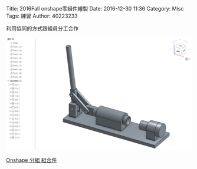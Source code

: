 Title: 2016Fall onshape零組件繪製
Date: 2016-12-30 11:36
Category: Misc
Tags: 練習
Author: 40223233

利用協同的方式跟組員分工合作

<img src="./../theme/cadp_w15_fourbar.png" width="600" />
<!-- PELICAN_END_SUMMARY -->


<a href="https://cad.onshape.com/documents/f723dfa2e7d650d3c8d16304/w/7ae4d158c2e340b2b1c0e43c/e/e8d9ea50e2cb1fdf85595f27">Onshape 分組  組合件</a>
